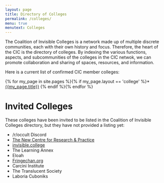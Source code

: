 ```yaml
---
layout: page
title: Directory of Colleges
permalink: /colleges/
menu: true
menutext: Colleges
---
```

The Coalition of Invisible Colleges is a network made up of multiple discrete communities, each with their own history and focus. Therefore, the heart of the CIC is the directory of colleges. By indexing the various functions, aspects, and subcommunities of the colleges in the CIC netwok, we can promote collaboration and sharing of spaces, resources, and information.

Here is a current list of confirmed CIC member colleges:

{% for my_page in site.pages %}{% if my_page.layout == 'college' %}* [{{my_page.title}}]({{my_page.permalink}})
{% endif %}{% endfor %}

# Invited Colleges
These colleges have been invited to be listed in the Coalition of Invisible Colleges directory, but they have not provided a listing yet:

* /r/occult Discord
* [The New Centre for Research & Practice](http://thenewcentre.org)
* [invisible.college](http://invisible.college)
* The Learning Annex
* Eloah
* [Fringechan.org](http://www.fringechan.org/)
* Carcini Institute
* The Translucent Society
* Laboria Cuboniks
